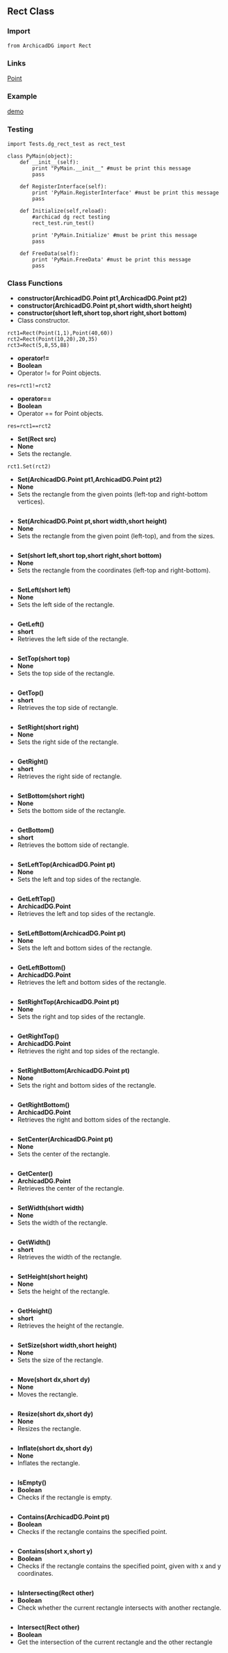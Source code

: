 ## Rect Class

### Import
```
from ArchicadDG import Rect
``` 
### Links
[Point](ArchicadDG_Point.md)

### Example
[demo](../Scripts/Tests/dg_rect_test.py)

### Testing
```
import Tests.dg_rect_test as rect_test

class PyMain(object):
    def __init__(self):
        print "PyMain.__init__" #must be print this message
        pass

    def RegisterInterface(self):
        print 'PyMain.RegisterInterface' #must be print this message
        pass
    
    def Initialize(self,reload):
        #archicad dg rect testing
        rect_test.run_test()
        
        print 'PyMain.Initialize' #must be print this message
        pass

    def FreeData(self):
        print 'PyMain.FreeData' #must be print this message
        pass

```

### Class Functions

* **constructor(ArchicadDG.Point pt1,ArchicadDG.Point pt2)**
* **constructor(ArchicadDG.Point pt,short width,short height)**
* **constructor(short left,short top,short right,short bottom)**
* Class constructor.
```
rct1=Rect(Point(1,1),Point(40,60))
rct2=Rect(Point(10,20),20,35)
rct3=Rect(5,8,55,88)
```

* **operator!=**
* **Boolean**
* Operator != for Point objects.

```
res=rct1!=rct2
```

* **operator==**
* **Boolean**
* Operator == for Point objects.

```
res=rct1==rct2
```

* **Set(Rect src)**
* **None**
* Sets the rectangle.
```
rct1.Set(rct2)
```

* **Set(ArchicadDG.Point pt1,ArchicadDG.Point pt2)**
* **None**
* Sets the rectangle from the given points (left-top and right-bottom vertices).
```

```

* **Set(ArchicadDG.Point pt,short width,short height)**
* **None**
* Sets the rectangle from the given point (left-top), and from the sizes.
```

```

* **Set(short left,short top,short right,short bottom)**
* **None**
* Sets the rectangle from the coordinates (left-top and right-bottom).
```

```

* **SetLeft(short left)**
* **None**
* Sets the left side of the rectangle.
```

```

* **GetLeft()**
* **short**
* Retrieves the left side of the rectangle.
```

```

* **SetTop(short top)**
* **None**
* Sets the top side of the rectangle.
```

```

* **GetTop()**
* **short**
* Retrieves the top side of rectangle.
```

```

* **SetRight(short right)**
* **None**
* Sets the right side of the rectangle.
```

```

* **GetRight()**
* **short**
* Retrieves the right side of rectangle.
```

```

* **SetBottom(short right)**
* **None**
* Sets the bottom side of the rectangle.
```

```

* **GetBottom()**
* **short**
* Retrieves the bottom side of rectangle.
```

```

* **SetLeftTop(ArchicadDG.Point pt)**
* **None**
* Sets the left and top sides of the rectangle.
```

```

* **GetLeftTop()**
* **ArchicadDG.Point**
* Retrieves the left and top sides of the rectangle.
```

```

* **SetLeftBottom(ArchicadDG.Point pt)**
* **None**
* Sets the left and bottom sides of the rectangle.
```

```

* **GetLeftBottom()**
* **ArchicadDG.Point**
* Retrieves the left and bottom sides of the rectangle.
```

```

* **SetRightTop(ArchicadDG.Point pt)**
* **None**
* Sets the right and top sides of the rectangle.
```

```

* **GetRightTop()**
* **ArchicadDG.Point**
* Retrieves the right and top sides of the rectangle.
```

```

* **SetRightBottom(ArchicadDG.Point pt)**
* **None**
* Sets the right and bottom sides of the rectangle.
```

```

* **GetRightBottom()**
* **ArchicadDG.Point**
* Retrieves the right and bottom sides of the rectangle.
```

```

* **SetCenter(ArchicadDG.Point pt)**
* **None**
* Sets the center of the rectangle.
```

```

* **GetCenter()**
* **ArchicadDG.Point**
* Retrieves the center of the rectangle.
```

```

* **SetWidth(short width)**
* **None**
* Sets the width of the rectangle.
```

```

* **GetWidth()**
* **short**
* Retrieves the width of the rectangle.
```

```

* **SetHeight(short height)**
* **None**
* Sets the height of the rectangle.
```

```

* **GetHeight()**
* **short**
* Retrieves the height of the rectangle.
```

```

* **SetSize(short width,short height)**
* **None**
* Sets the size of the rectangle.
```

```

* **Move(short dx,short dy)**
* **None**
* Moves the rectangle.
```

```

* **Resize(short dx,short dy)**
* **None**
* Resizes the rectangle.
```

```

* **Inflate(short dx,short dy)**
* **None**
* Inflates the rectangle.
```

```

* **IsEmpty()**
* **Boolean**
* Checks if the rectangle is empty.
```

```

* **Contains(ArchicadDG.Point pt)**
* **Boolean**
* Checks if the rectangle contains the specified point.
```

```

* **Contains(short x,short y)**
* **Boolean**
* Checks if the rectangle contains the specified point, given with x and y coordinates.
```

```

* **IsIntersecting(Rect other)**
* **Boolean**
* Check whether the current rectangle intersects with another rectangle.
```

```

* **Intersect(Rect other)**
* **Boolean**
* Get the intersection of the current rectangle and the other rectangle
```

```

